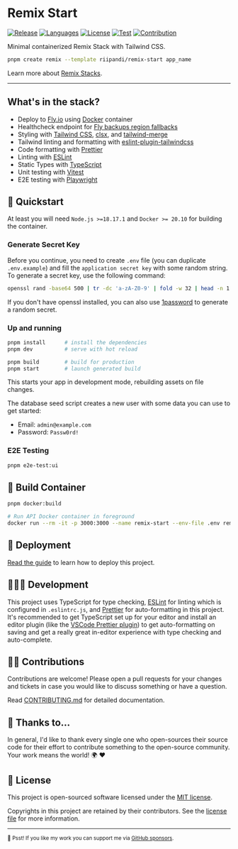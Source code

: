 # Remix Start

[![Release](https://img.shields.io/github/v/release/riipandi/remix-start?logo=remix&color=orange)](https://github.com/riipandi/remix-start/releases)
[![Languages](https://img.shields.io/github/languages/top/riipandi/remix-start)](https://github.com/riipandi/remix-start)
[![License](https://img.shields.io/github/license/riipandi/remix-start)][mit-license]
[![Test](https://github.com/riipandi/remix-start/actions/workflows/test.yml/badge.svg)](https://github.com/riipandi/remix-start/actions/workflows/test.yml)
[![Contribution](https://img.shields.io/badge/Contributions-welcome-gray.svg)](https://github.com/riipandi/remix-start/pulse)

Minimal containerized Remix Stack with Tailwind CSS.

```sh
pnpm create remix --template riipandi/remix-start app_name
```

Learn more about [Remix Stacks](https://remix.run/docs/en/main/guides/templates#stacks).

---

## What's in the stack?

- Deploy to [Fly.io](https://fly.io) using [Docker](https://www.docker.com/) container
- Healthcheck endpoint for [Fly backups region fallbacks](https://fly.io/docs/reference/configuration/#services-http_checks)
- Styling with [Tailwind CSS](https://tailwindcss.com/), [clsx](https://www.npmjs.com/package/clsx), and [tailwind-merge](https://www.npmjs.com/package/tailwind-merge)
- Tailwind linting and formatting with [eslint-plugin-tailwindcss](https://www.npmjs.com/package/eslint-plugin-tailwindcss)
- Code formatting with [Prettier](https://prettier.io)
- Linting with [ESLint](https://eslint.org)
- Static Types with [TypeScript](https://typescriptlang.org)
- Unit testing with [Vitest](https://vitest.dev)
- E2E testing with [Playwright](https://playwright.dev)

## 🏁 Quickstart

At least you will need `Node.js >=18.17.1` and `Docker >= 20.10` for building the container.

### Generate Secret Key

Before you continue, you need to create `.env` file (you can duplicate `.env.example`) and
fill the `application secret key` with some random string. To generate a secret key, use
the following command:

```sh
openssl rand -base64 500 | tr -dc 'a-zA-Z0-9' | fold -w 32 | head -n 1
```

If you don't have openssl installed, you can also use [1password][1password]
to generate a random secret.

### Up and running

```sh
pnpm install      # install the dependencies
pnpm dev          # serve with hot reload

pnpm build        # build for production
pnpm start        # launch generated build
```

This starts your app in development mode, rebuilding assets on file changes.

The database seed script creates a new user with some data you can use to get started:

- Email: `admin@example.com`
- Password: `Passw0rd!`

### E2E Testing

```sh
pnpm e2e-test:ui
```

## 🐳 Build Container

```sh
pnpm docker:build
```

```sh
# Run API Docker container in foreground
docker run --rm -it -p 3000:3000 --name remix-start --env-file .env remix-start
```

## 🚀 Deployment

[Read the guide](./DEPLOY.md) to learn how to deploy this project.

## 🧑🏻‍💻 Development

This project uses TypeScript for type checking, [ESLint](https://eslint.org/) for linting which
is configured in `.eslintrc.js`, and [Prettier](https://prettier.io/) for auto-formatting in
this project. It's recommended to get TypeScript set up for your editor and install an editor
plugin (like the [VSCode Prettier plugin](https://s.id/vscode-prettier)) to get auto-formatting
on saving and get a really great in-editor experience with type checking and auto-complete.

## 👷‍♂️ Contributions

Contributions are welcome! Please open a pull requests for your changes and tickets in case
you would like to discuss something or have a question.

Read [CONTRIBUTING.md](./CONTRIBUTING.md) for detailed documentation.

## 🙏 Thanks to...

In general, I'd like to thank every single one who open-sources their source code for their
effort to contribute something to the open-source community. Your work means the world! 🌍 ❤️

## 📝 License

This project is open-sourced software licensed under the [MIT license](./LICENSE).

Copyrights in this project are retained by their contributors.
See the [license file](./LICENSE) for more information.

---

<sub>🤫 Psst! If you like my work you can support me via [GitHub sponsors](https://github.com/sponsors/riipandi).</sub>

[mit-license]: https://choosealicense.com/licenses/mit/
[1password]: https://1password.com/password-generator
